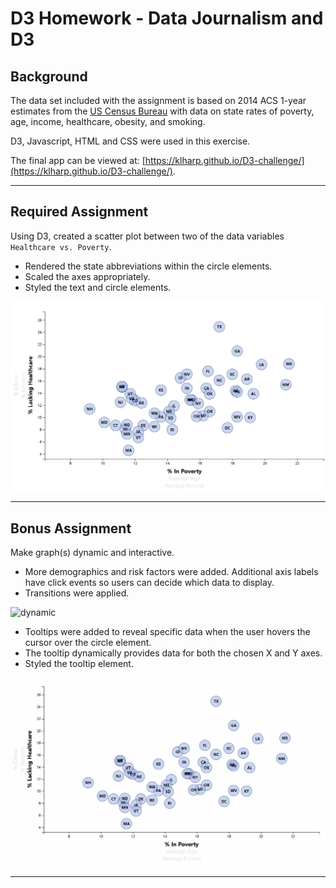 # D3 Homework - Data Journalism and D3



## Background


The data set included with the assignment is based on 2014 ACS 1-year estimates from the [US Census Bureau](https://data.census.gov/cedsci/) with data on state rates of poverty, age, income, healthcare, obesity, and smoking. 

D3, Javascript, HTML and CSS were used in this exercise.

The final app can be viewed at: [https://klharp.github.io/D3-challenge/](https://klharp.github.io/D3-challenge/).

- - -

## Required Assignment

Using D3, created a scatter plot between two of the data variables `Healthcare vs. Poverty`. 

* Rendered the state abbreviations within the circle elements.
* Scaled the axes appropriately.
* Styled the text and circle elements.

![Default Plot](Images/default_graph.png)
- - -

## Bonus Assignment

Make graph(s) dynamic and interactive.

* More demographics and risk factors were added. Additional axis labels have click events so users can decide which data to display. 
* Transitions were applied.

![dynamic](Images/dynamic.gif)

* Tooltips were added to reveal specific data when the user hovers the cursor over the circle element. 
* The tooltip dynamically provides data for both the chosen X and Y axes.
* Styled the tooltip element. 

![tooltips](Images/tooltips.gif)


- - -

